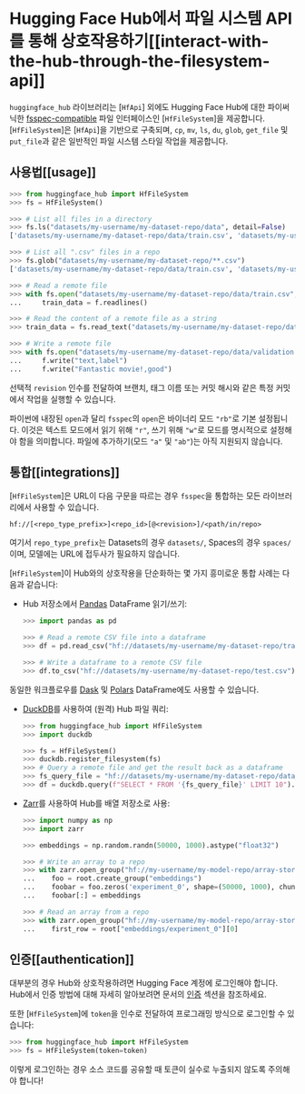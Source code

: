 <!--⚠️ Note that this file is in Markdown but contain specific syntax for our doc-builder (similar to MDX) that may not be
rendered properly in your Markdown viewer.
-->

# Hugging Face Hub에서 파일 시스템 API를 통해 상호작용하기[[interact-with-the-hub-through-the-filesystem-api]]

`huggingface_hub` 라이브러리는 [`HfApi`] 외에도 Hugging Face Hub에 대한 파이써닉한 [fsspec-compatible](https://filesystem-spec.readthedocs.io/en/latest/) 파일 인터페이스인 [`HfFileSystem`]을 제공합니다. [`HfFileSystem`]은 [`HfApi`]을 기반으로 구축되며, `cp`, `mv`, `ls`, `du`, `glob`, `get_file` 및 `put_file`과 같은 일반적인 파일 시스템 스타일 작업을 제공합니다.

## 사용법[[usage]]

```python
>>> from huggingface_hub import HfFileSystem
>>> fs = HfFileSystem()

>>> # List all files in a directory
>>> fs.ls("datasets/my-username/my-dataset-repo/data", detail=False)
['datasets/my-username/my-dataset-repo/data/train.csv', 'datasets/my-username/my-dataset-repo/data/test.csv']

>>> # List all ".csv" files in a repo
>>> fs.glob("datasets/my-username/my-dataset-repo/**.csv")
['datasets/my-username/my-dataset-repo/data/train.csv', 'datasets/my-username/my-dataset-repo/data/test.csv']

>>> # Read a remote file
>>> with fs.open("datasets/my-username/my-dataset-repo/data/train.csv", "r") as f:
...     train_data = f.readlines()

>>> # Read the content of a remote file as a string
>>> train_data = fs.read_text("datasets/my-username/my-dataset-repo/data/train.csv", revision="dev")

>>> # Write a remote file
>>> with fs.open("datasets/my-username/my-dataset-repo/data/validation.csv", "w") as f:
...     f.write("text,label")
...     f.write("Fantastic movie!,good")
```

선택적 `revision` 인수를 전달하여 브랜치, 태그 이름 또는 커밋 해시와 같은 특정 커밋에서 작업을 실행할 수 있습니다.

파이썬에 내장된 `open`과 달리 `fsspec`의 `open`은 바이너리 모드 `"rb"`로 기본 설정됩니다. 이것은 텍스트 모드에서 읽기 위해 `"r"`, 쓰기 위해 `"w"`로 모드를 명시적으로 설정해야 함을 의미합니다. 파일에 추가하기(모드 `"a"` 및 `"ab"`)는 아직 지원되지 않습니다.

## 통합[[integrations]]

[`HfFileSystem`]은 URL이 다음 구문을 따르는 경우 `fsspec`을 통합하는 모든 라이브러리에서 사용할 수 있습니다.

```
hf://[<repo_type_prefix>]<repo_id>[@<revision>]/<path/in/repo>
```

여기서 `repo_type_prefix`는 Datasets의 경우 `datasets/`, Spaces의 경우 `spaces/`이며, 모델에는 URL에 접두사가 필요하지 않습니다.

[`HfFileSystem`]이 Hub와의 상호작용을 단순화하는 몇 가지 흥미로운 통합 사례는 다음과 같습니다:

* Hub 저장소에서 [Pandas](https://pandas.pydata.org/pandas-docs/stable/user_guide/io.html#reading-writing-remote-files) DataFrame 읽기/쓰기:

  ```python
  >>> import pandas as pd

  >>> # Read a remote CSV file into a dataframe
  >>> df = pd.read_csv("hf://datasets/my-username/my-dataset-repo/train.csv")

  >>> # Write a dataframe to a remote CSV file
  >>> df.to_csv("hf://datasets/my-username/my-dataset-repo/test.csv")
  ```

동일한 워크플로우를 [Dask](https://docs.dask.org/en/stable/how-to/connect-to-remote-data.html) 및 [Polars](https://pola-rs.github.io/polars/py-polars/html/reference/io.html) DataFrame에도 사용할 수 있습니다.

* [DuckDB](https://duckdb.org/docs/guides/python/filesystems)를 사용하여 (원격) Hub 파일 쿼리:

  ```python
  >>> from huggingface_hub import HfFileSystem
  >>> import duckdb

  >>> fs = HfFileSystem()
  >>> duckdb.register_filesystem(fs)
  >>> # Query a remote file and get the result back as a dataframe
  >>> fs_query_file = "hf://datasets/my-username/my-dataset-repo/data_dir/data.parquet"
  >>> df = duckdb.query(f"SELECT * FROM '{fs_query_file}' LIMIT 10").df()
  ```

* [Zarr](https://zarr.readthedocs.io/en/stable/tutorial.html#io-with-fsspec)를 사용하여 Hub를 배열 저장소로 사용:

  ```python
  >>> import numpy as np
  >>> import zarr

  >>> embeddings = np.random.randn(50000, 1000).astype("float32")

  >>> # Write an array to a repo
  >>> with zarr.open_group("hf://my-username/my-model-repo/array-store", mode="w") as root:
  ...    foo = root.create_group("embeddings")
  ...    foobar = foo.zeros('experiment_0', shape=(50000, 1000), chunks=(10000, 1000), dtype='f4')
  ...    foobar[:] = embeddings

  >>> # Read an array from a repo
  >>> with zarr.open_group("hf://my-username/my-model-repo/array-store", mode="r") as root:
  ...    first_row = root["embeddings/experiment_0"][0]
  ```

## 인증[[authentication]]

대부분의 경우 Hub와 상호작용하려면 Hugging Face 계정에 로그인해야 합니다. Hub에서 인증 방법에 대해 자세히 알아보려면 문서의 [인증](../quick-start#authentication) 섹션을 참조하세요.

또한 [`HfFileSystem`]에 `token`을 인수로 전달하여 프로그래밍 방식으로 로그인할 수 있습니다:

```python
>>> from huggingface_hub import HfFileSystem
>>> fs = HfFileSystem(token=token)
```

이렇게 로그인하는 경우 소스 코드를 공유할 때 토큰이 실수로 누출되지 않도록 주의해야 합니다!
